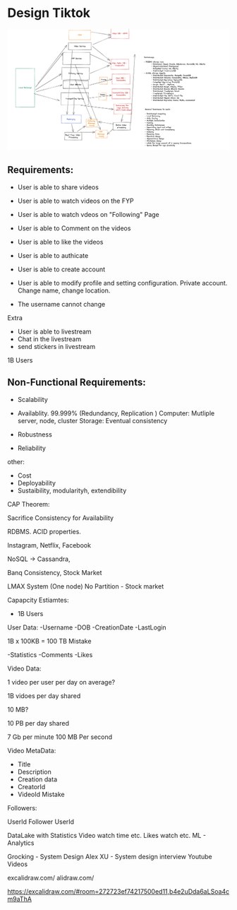 
# Design Tiktok

![tiktok doc](Untitled5.png)

## Requirements:

- User is able to share videos
- User is able to watch videos on the FYP
- User is able to watch vdeos on "Following" Page
- User is able to Comment on the videos
- User is able to like the videos



- User is able to authicate
- User is able to create account
- User is able to modify profile and setting configuration. Private account. Change name, change location.
- The username cannot change


Extra
- User is able to livestream
- Chat in the livestream
- send stickers in livestream


1B Users

## Non-Functional Requirements:
- Scalability
- Availablity. 99.999% 
(Redundancy, Replication )
Computer: Mutliple server, node, cluster
Storage: Eventual consistency

- Robustness 
- Reliability


other:
- Cost
- Deployability
- Sustaibility, modularityh, extendibility



CAP Theorem:

Sacrifice Consistency for Availability

RDBMS. ACID properties. 

Instagram, Netflix, Facebook

NoSQL -> Cassandra, 

Banq Consistency, Stock Market


LMAX System (One node) No Partition - Stock market




Capapcity Estiamtes:
- 1B Users

User Data:
-Username 
-DOB
-CreationDate
-LastLogin

1B x 100KB = 100 TB Mistake

-Statistics
-Comments
-Likes


Video Data:

1 video per user per day on average?

1B vidoes per day shared

10 MB?

10 PB per day shared

7 Gb per minute
100 MB Per second 

Video MetaData:
- Title
- Description
- Creation data
- CreatorId
- VideoId Mistake


Followers: 

UserId
Follower UserId


DataLake with Statistics
Video watch time etc.
Likes watch etc.
ML - Analytics


Grocking - System Design
Alex XU - System design interview
Youtube Videos


excalidraw.com/
alidraw.com/


https://excalidraw.com/#room=272723ef74217500ed11,b4e2uDda6aLSoa4cm9aThA
